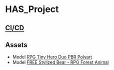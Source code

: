 # HAS_Project

## [CI/CD](/Doc/CICD.md)


## Assets

- Model [RPG Tiny Hero Duo PBR Polyart](https://assetstore.unity.com/packages/3d/characters/humanoids/rpg-tiny-hero-duo-pbr-polyart-225148)
- Model [FREE Stylized Bear - RPG Forest Animal](https://assetstore.unity.com/packages/3d/characters/animals/free-stylized-bear-rpg-forest-animal-228910)
